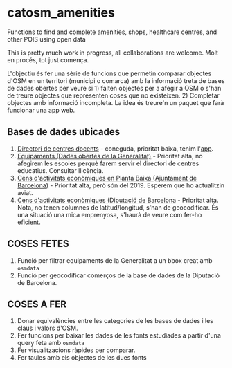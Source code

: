 # catosm_amenities
Functions to find and complete amenities, shops, healthcare centres, and other POIS using open data



This is pretty much work in progress, all collaborations are welcome.
Molt en procés, tot just comença.

L'objectiu és fer una sèrie de funcions que permetin comparar objectes d'OSM en un territori (municipi o comarca) amb la informació treta de bases de dades obertes per veure si 1) falten objectes per a afegir a OSM o s'han de treure objectes que representen coses que no existeixen. 2) Completar objectes amb informació incompleta. La idea és treure'n un paquet que farà funcionar una app web.

## Bases de dades ubicades

1) [Directori de centres docents](https://analisi.transparenciacatalunya.cat/Educaci-/Directori-de-centres-docents-anual-Base-2020/kvmv-ahh4) - coneguda, prioritat baixa, tenim l'[app](https://marcbosch.shinyapps.io/escoles_osm/).
2) [Equipaments (Dades obertes de la Generalitat)](https://analisi.transparenciacatalunya.cat/Urbanisme-infraestructures/Equipaments-de-Catalunya/8gmd-gz7i) - Prioritat alta, no afegirem les escoles perquè farem servir el directori de centres educatius. Consultar llicència.
3) [Cens d'activitats econòmiques en Planta Baixa (Ajuntament de Barcelona)](https://opendata-ajuntament.barcelona.cat/data/ca/dataset/cens-activitats-comercials) - Prioritat alta, però són del 2019. Esperem que ho actualitzin aviat.
4) [Cens d'activitats econòmiques (Diputació de Barcelona](https://dadesobertes.diba.cat/datasets/cens-dactivitats-i-establiments) - Prioritat alta. Nota, no tenen columnes de latitud/longitud, s'han de geocodificar. És una situació una mica emprenyosa, s'haurà de veure com fer-ho eficient.

## COSES FETES

1) Funció per filtrar equipaments de la Generalitat a un bbox creat amb ```osmdata```
2) Funció per geocodificar comerços de la base de dades de la Diputació de Barcelona.

## COSES A FER

1) Donar equivalències entre les categories de les bases de dades i les claus i valors d'OSM.
2) Fer funcions per baixar les dades de les fonts estudiades a partir d'una query feta amb ```osmdata```
3) Fer visualitzacions ràpides per comparar.
4) Fer taules amb els objectes de les dues fonts

